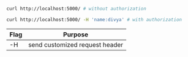 ```bash
curl http://localhost:5000/ # without authorization
```

```bash
curl http://localhost:5000/ -H 'name:divya' # with authorization
```

| Flag        | Purpose                               |
| ----------- | ------------------------------------- |
| -H          | send customized request header        |